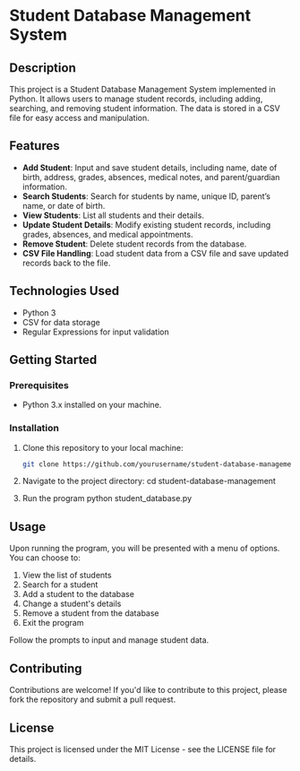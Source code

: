 # Student Database Management System

## Description

This project is a Student Database Management System implemented in Python. It allows users to manage student records, including adding, searching, and removing student information. The data is stored in a CSV file for easy access and manipulation.

## Features

- **Add Student**: Input and save student details, including name, date of birth, address, grades, absences, medical notes, and parent/guardian information.
- **Search Students**: Search for students by name, unique ID, parent’s name, or date of birth.
- **View Students**: List all students and their details.
- **Update Student Details**: Modify existing student records, including grades, absences, and medical appointments.
- **Remove Student**: Delete student records from the database.
- **CSV File Handling**: Load student data from a CSV file and save updated records back to the file.

## Technologies Used

- Python 3
- CSV for data storage
- Regular Expressions for input validation

## Getting Started

### Prerequisites

- Python 3.x installed on your machine.

### Installation

1. Clone this repository to your local machine:
   ```bash
   git clone https://github.com/yourusername/student-database-management.git

2. Navigate to the project directory:
   cd student-database-management

3. Run the program
   python student_database.py

## Usage
Upon running the program, you will be presented with a menu of options. You can choose to:

1. View the list of students
2. Search for a student
3. Add a student to the database
4. Change a student's details
5. Remove a student from the database
6. Exit the program
   
Follow the prompts to input and manage student data.

## Contributing
Contributions are welcome! If you'd like to contribute to this project, please fork the repository and submit a pull request.

## License
This project is licensed under the MIT License - see the LICENSE file for details.
